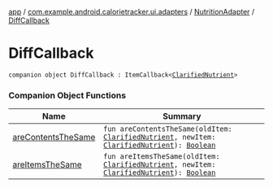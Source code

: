 [app](../../../index.md) / [com.example.android.calorietracker.ui.adapters](../../index.md) / [NutritionAdapter](../index.md) / [DiffCallback](./index.md)

# DiffCallback

`companion object DiffCallback : ItemCallback<`[`ClarifiedNutrient`](../../../com.example.android.calorietracker.data.room.entities/-clarified-nutrient/index.md)`>`

### Companion Object Functions

| Name | Summary |
|---|---|
| [areContentsTheSame](are-contents-the-same.md) | `fun areContentsTheSame(oldItem: `[`ClarifiedNutrient`](../../../com.example.android.calorietracker.data.room.entities/-clarified-nutrient/index.md)`, newItem: `[`ClarifiedNutrient`](../../../com.example.android.calorietracker.data.room.entities/-clarified-nutrient/index.md)`): `[`Boolean`](https://kotlinlang.org/api/latest/jvm/stdlib/kotlin/-boolean/index.html) |
| [areItemsTheSame](are-items-the-same.md) | `fun areItemsTheSame(oldItem: `[`ClarifiedNutrient`](../../../com.example.android.calorietracker.data.room.entities/-clarified-nutrient/index.md)`, newItem: `[`ClarifiedNutrient`](../../../com.example.android.calorietracker.data.room.entities/-clarified-nutrient/index.md)`): `[`Boolean`](https://kotlinlang.org/api/latest/jvm/stdlib/kotlin/-boolean/index.html) |
